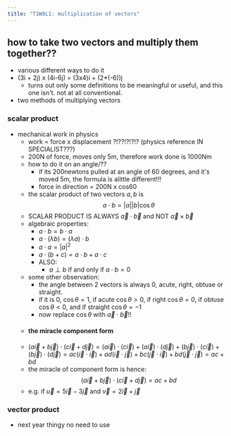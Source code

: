 ```yaml
---
title: "T1W8L1: multiplication of vectors"
---
```


## how to take two vectors and multiply them together??

- various different ways to do it
- (3i + 2j) x (4i-6j) = (3x4)i + (2\*(-6))j
  - turns out only some definitions to be meaningful or useful, and this one isn't. not at all conventional.
- two methods of multiplying vectors

### scalar product

- mechanical work in physics
  - work = force x displacement ?!??!?!?!? (physics reference IN SPECIALIST???)
  - 200N of force, moves only 5m, therefore work done is 1000Nm
  - how to do it on an angle/??
    - if its 200newtons pulled at an angle of 60 degrees, and it's moved 5m, the formula is alittle different!!!
    - force in direction = 200N x cos60
  - the scalar product of two vectors $a,b$ is $$a \cdot b=|a| | b|\cos \theta$$
  - SCALAR PRODUCT IS ALWAYS $\vec{a}\cdot  \vec{b}$ and NOT $\vec{a} \times  \vec{b}$
  - algebraic properties:
    - $a\cdot b = b\cdot a$
    - $a \cdot (\lambda b)=(\lambda a)\cdot b$
    - $a\cdot a=|a|^2$
    - $a \cdot (b+c)=a\cdot b+a\cdot c$
    - ALSO:
      - $a\perp b$ if and only if $a\cdot b=0$
  - some other observation:
    - the angle between 2 vectors is always 0, acute, right, obtuse or straight.
    - if it is 0, $\cos \theta=1$, if acute $\cos \theta>0$, if right $\cos \theta=0$, if obtuse $\cos \theta<0$, and if straight $\cos \theta=-1$
    - now replace $\cos \theta$ with $\vec{a} \cdot    \vec{b}$!!
  - #### the miracle component form
  - $(a\vec{i}+b\vec{j})\cdot(c\vec{i}+d\vec{j})=(a\vec{i})\cdot(c\vec{i})+(a\vec{i})\cdot (d\vec{j})+(b\vec{j})\cdot(c\vec{i})+(b\vec{j})\cdot(d\vec{j})=ac(\vec{i}\cdot \vec{i})+ad(\vec{i} \cdot \vec{j})+bc(\vec{j} \cdot \vec{i}) + bd(\vec{j}\cdot \vec{j})=ac+bd$
  - the miracle of component form is hence: $$(a\vec{i}+b\vec{j})\cdot(c\vec{i}+d\vec{j})=ac+bd$$
  - e.g. if $\vec{u}=5\vec{i}-3\vec{j}$ and $\vec{v}=2\vec{i}+\vec{j}$

### vector product

- next year thingy no need to use
